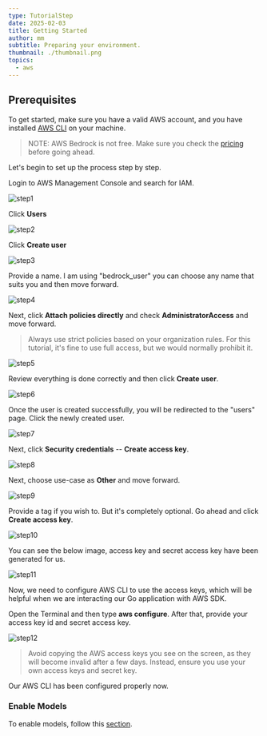 ```yaml
---
type: TutorialStep
date: 2025-02-03
title: Getting Started
author: mm
subtitle: Preparing your environment.
thumbnail: ./thumbnail.png
topics:
  - aws
---
```


## Prerequisites

To get started, make sure you have a valid AWS account, and you have installed [AWS CLI](https://aws.amazon.com/cli/) on your machine.

> NOTE: AWS Bedrock is not free. Make sure you check the [pricing](https://aws.amazon.com/bedrock/pricing/) before going ahead.

Let's begin to set up the process step by step.

Login to AWS Management Console and search for IAM.

![step1](./images/step01.png)

Click **Users**

![step2](./images/step02.png)

Click **Create user**

![step3](./images/step03.png)

Provide a name. I am using "bedrock_user" you can choose any name that suits you and then move forward.

![step4](./images/step04.png)

Next, click **Attach policies directly** and check **AdministratorAccess** and move forward.

> Always use strict policies based on your organization rules. For this tutorial, it's fine to use full access, but we would normally prohibit it.

![step5](./images/step1.png)

Review everything is done correctly and then click **Create user**.

![step6](./images/step2.png)

Once the user is created successfully, you will be redirected to the "users" page. Click the newly created user.

![step7](./images/step3.png)

Next, click **Security credentials** -- **Create access key**.

![step8](./images/step4.png)

Next, choose use-case as **Other** and move forward.

![step9](./images/step5.png)

Provide a tag if you wish to. But it's completely optional. Go ahead and click **Create access key**.

![step10](./images/step6.png)

You can see the below image, access key and secret access key have been generated for us.

![step11](./images/step7.png)

Now, we need to configure AWS CLI to use the access keys, which will be helpful when we are interacting our Go application with AWS SDK.

Open the Terminal and then type **aws configure**. After that, provide your access key id and secret access key.

![step12](./images/step8.png)

> Avoid copying the AWS access keys you see on the screen, as they will become invalid after a few days. Instead, ensure you use your own access keys and secret key.

Our AWS CLI has been configured properly now.

### Enable Models

To enable models, follow this [section](../../bedrock_with_go/model_access/).
